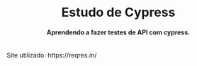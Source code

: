 <h1 align="center">
<br> Estudo de Cypress
</h1>

<h4 align="center">
  Aprendendo a fazer testes de API com cypress.
</h4>
<br>
Site utilizado: https://reqres.in/

<h1>
